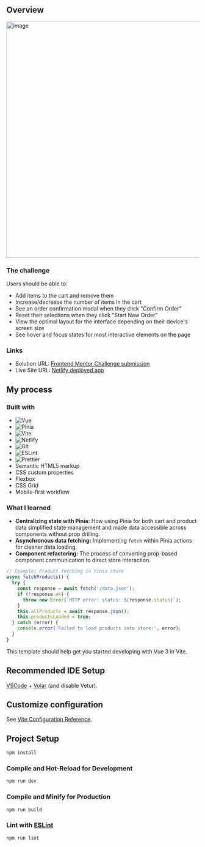 
## Overview
<img width="617" alt="image" src="https://github.com/user-attachments/assets/2f8e5946-4015-4e92-a8b7-ddeea47d5e14" />


### The challenge

Users should be able to:

* Add items to the cart and remove them
* Increase/decrease the number of items in the cart
* See an order confirmation modal when they click "Confirm Order"
* Reset their selections when they click "Start New Order"
* View the optimal layout for the interface depending on their device's screen size
* See hover and focus states for most interactive elements on the page


### Links

* Solution URL: [Frontend Mentor Challenge submission](https://www.frontendmentor.io/solutions/responsive-product-list-with-cart-UvYA--yvLy)
* Live Site URL: [Netlify deployed app](https://productlistwithcartvue.netlify.app/)

## My process

### Built with

* ![Vue](https://img.shields.io/badge/Vue.js-35495E?style=for-the-badge&logo=vue.js&logoColor=4FC08D)
* ![Pinia](https://img.shields.io/badge/Pinia-25AE88?style=for-the-badge&logo=pinia&logoColor=white)
* ![Vite](https://img.shields.io/badge/Vite-646CFF?style=for-the-badge&logo=vite&logoColor=white)
* ![Netlify](https://img.shields.io/badge/Netlify-00C7B7?style=for-the-badge&logo=netlify&logoColor=white)
* ![Git](https://img.shields.io/badge/Git-F05032?style=for-the-badge&logo=git&logoColor=white)
* ![ESLint](https://img.shields.io/badge/ESLint-4B32C3?style=for-the-badge&logo=eslint&logoColor=white)
* ![Prettier](https://img.shields.io/badge/Prettier-F7B93E?style=for-the-badge&logo=prettier&logoColor=white)
* Semantic HTML5 markup
* CSS custom properties
* Flexbox
* CSS Grid
* Mobile-first workflow

### What I learned

* **Centralizing state with Pinia:** How using Pinia for both cart and product data simplified state management and made data accessible across components without prop drilling.
* **Asynchronous data fetching:** Implementing `fetch` within Pinia actions for cleaner data loading.
* **Component refactoring:** The process of converting prop-based component communication to direct store interaction.

```javascript
// Example: Product fetching in Pinia store
async fetchProducts() {
  try {
    const response = await fetch('/data.json');
    if (!response.ok) {
      throw new Error(`HTTP error! status: ${response.status}`);
    }
    this.allProducts = await response.json();
    this.productsLoaded = true;
  } catch (error) {
    console.error('Failed to load products into store:', error);
  }
}

```




This template should help get you started developing with Vue 3 in Vite.

## Recommended IDE Setup

[VSCode](https://code.visualstudio.com/) + [Volar](https://marketplace.visualstudio.com/items?itemName=Vue.volar) (and disable Vetur).

## Customize configuration

See [Vite Configuration Reference](https://vite.dev/config/).

## Project Setup

```sh
npm install
```

### Compile and Hot-Reload for Development

```sh
npm run dev
```

### Compile and Minify for Production

```sh
npm run build
```

### Lint with [ESLint](https://eslint.org/)

```sh
npm run lint
```
